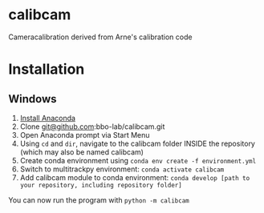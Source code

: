 # calibcam
Cameracalibration derived from Arne's calibration code

# Installation

## Windows

1. [Install Anaconda](https://docs.anaconda.com/anaconda/install/windows/)
2. Clone git@github.com:bbo-lab/calibcam.git 
3. Open Anaconda prompt via Start Menu
4. Using `cd` and `dir`, navigate to the calibcam folder INSIDE the repository (which may also be named calibcam)
5. Create conda environment using `conda env create -f environment.yml`
6. Switch to multitrackpy environment: `conda activate calibcam`
7. Add calibcam module to conda environment: `conda develop [path to your repository, including repository folder]`

You can now run the program with `python -m calibcam`
